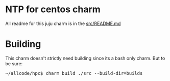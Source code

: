 # NTP for centos charm

All readme for this juju charm is in the [src/README.md](src/README.md)

# Building
This charm doesn't strictly need building since its a bash only charm.
But to be sure:

<pre>
~/allcode/hpc$ charm build ./src --build-dir=builds 
</pre>

